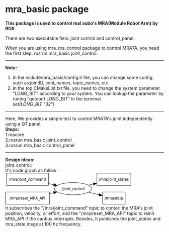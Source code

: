 # mra_basic package
**This package is used to control real aubo's MRA(Module Robot Arm) by ROS**

There are two executable fiels: joint control and control_panel.  

When you are using mra_ros_control package to control MRA7A, you need the first step: rosrun mra_basic joint_control.  

***
**Note:**
1. In the include/mra_basic/config.h file, you can change some config.<br>
such as:jointID, joint_names, topic_names, etc.<br>
2. In the top CMakeList.txt file, you need to change the system parameter "LONG_BIT" according to your system. You can lookup the parameter by runing "getconf LONG_BIT" in the terminal<br>
*set(LONG_BIT "32")* <br>
***
Here, We provides a simple test to control MRA7A's joint independently using a QT panel.<br>
**Steps:**<br>
1.roscore<br>
2.rosrun mra_basic joint_control<br>
3.rosrun mra_basic control_panel<br>
***
**Design ideas:**<br>
joint_control: <br>
It's node graph as follow: <br>
<img src="./image/joint_control.png" width=400 height=100 /> <br>
It subscribes the "/mra/joint_command" topic to contorl the MRA's joint position, velocity, or effort, and the "/mra/reset_MRA_API" topic to reinit MRA_API if the canbus interrupts. Besides, It publishes the joint_states and mra_state msgs at 100 hz frequency.





